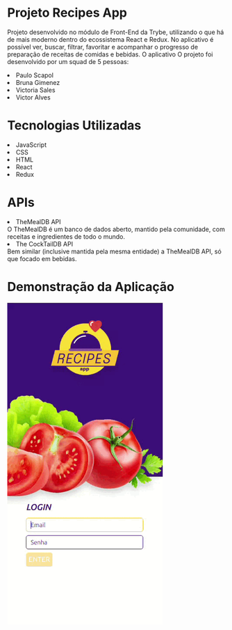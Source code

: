 # Projeto Recipes App
Projeto desenvolvido no módulo de Front-End da Trybe, utilizando o que há de mais moderno dentro do ecossistema React e Redux.
No aplicativo é possível ver, buscar, filtrar, favoritar e acompanhar o progresso de preparação de receitas de comidas e bebidas.
O aplicativo
O projeto foi desenvolvido por um squad de 5 pessoas:
<li><a href="https://github.com/PauloScapol"></a>Paulo Scapol</li>
<li><a href="https://github.com/brunagimenez"></a>Bruna Gimenez</li>
<li><a href="https://github.com/VicSales28"></a>Victoria Sales</li>
<li><a href="https://github.com/VictorDmgs"></a>Victor Alves</li>

# Tecnologias Utilizadas
<li>JavaScript</li>
<li>CSS</li>
<li>HTML</li>
<li>React</li>
<li>Redux</li>

# APIs
<li>TheMealDB API</li>
O TheMealDB é um banco de dados aberto, mantido pela comunidade, com receitas e ingredientes de todo o mundo.
<li>The CockTailDB API</li>
Bem similar (inclusive mantida pela mesma entidade) a TheMealDB API, só que focado em bebidas.

# Demonstração da Aplicação

<img src="./demonstracao.gif" alt="GIF animado">
